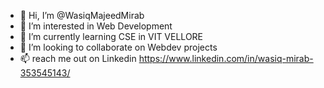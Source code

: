 - 👋 Hi, I’m @WasiqMajeedMirab
- 👀 I’m interested in Web Development
- 🌱 I’m currently learning CSE in VIT VELLORE
- 💞️ I’m looking to collaborate on Webdev projects
- 📫 reach me out on Linkedin https://www.linkedin.com/in/wasiq-mirab-353545143/

<!---
WasiqMajeedMirab/WasiqMajeedMirab is a ✨ special ✨ repository because its `README.md` (this file) appears on your GitHub profile.
You can click the Preview link to take a look at your changes.
--->
